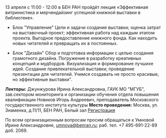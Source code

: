 13 апреля с 11:00 - 12:00 в БЕН РАН пройдёт лекция «Эффективная витринистика и мерчендайзинг успешной книжной
выставки в библиотеке».

* Блок "Управление"
Цели и задачи создания выставки; оценка затрат на выставочный проект; эффективная работа над каждым этапом
проекта.
Выгодное предоставление книжного фонда.
Как находить новых читателей и превращать их в постоянных.

* Блок "Дизайн"
Сбор и подготовка информации с целью создания грамотного дизайна. Погружение в разработку креативных концепций и
мудбордов. Визуализация и формирование лучшихе идей.
Создание привлекательной выставки; проведение презентации для читателей.
Учимся создавать не просто красивые, но эффективные выставки".

**Лекторы:** Джунжурова Ирина Александровна,
ГАУК МО "МГУБ", зав.сектором мониторинга и организации обучения отдела повышения квалификации
Новиков Игорь Андреевич,
преподаватель Московского государственного института культуры
**Место проведения:** Москва, ул. Знаменка, д.11/11, БЕН РАН, Белый зал
[Регистрация](https://ben-ran.timepad.ru/event/1985655/)

По всем организационным вопросам просим обращаться к Умновой Ирине Александровне,
[umnova@benran.ru](mailto:umnova@benran.ru); раб. тел. +7 495-691-22-89 доб. 2069.
